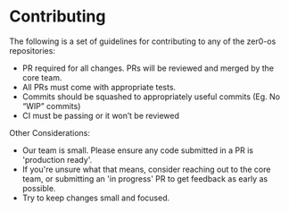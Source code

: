 # Contributing

The following is a set of guidelines for contributing to any of the zer0-os repositories:

- PR required for all changes. PRs will be reviewed and merged by the core team.
- All PRs must come with appropriate tests.
- Commits should be squashed to appropriately useful commits (Eg. No “WIP” commits)
- CI must be passing or it won’t be reviewed

Other Considerations:

- Our team is small. Please ensure any code submitted in a PR is 'production ready'.
- If you're unsure what that means, consider reaching out to the core team, or submitting an 'in progress' PR to get feedback as early as possible.
- Try to keep changes small and focused.
